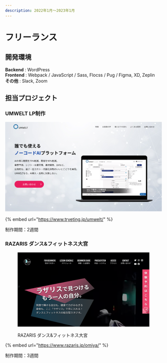 ```yaml
---
description: 2022年1月〜2023年1月
---
```


# フリーランス

## 開発環境

**Backend** : WordPress\
**Frontend** : Webpack / JavaScript / Sass, Flocss / Pug / Figma, XD, Zeplin\
**その他** : Slack, Zoom

## 担当プロジェクト

### UMWELT LP制作

![UMWELT｜ノーコードAIクラウド｜TRYETING Inc. (トライエッティング)](<../.gitbook/assets/image (6).png>)

{% embed url="https://www.tryeting.jp/umwelt/" %}

制作期間：2週間

### RAZARIS ダンス&フィットネス大宮

<figure><img src="../.gitbook/assets/image.png" alt=""><figcaption><p>RAZARIS ダンス&#x26;フィットネス大宮</p></figcaption></figure>

{% embed url="https://www.razaris.jp/omiya/" %}

制作期間：3週間
